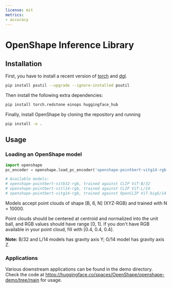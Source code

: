 ```yaml
---
license: mit
metrics:
- accuracy
---
```


# OpenShape Inference Library

## Installation

First, you have to install a recent version of [torch](//pytorch.org/get-started/locally/) and [dgl](//www.dgl.ai/pages/start.html).

```bash
pip install psutil --upgrade --ignore-installed psutil
```

Then install the following extra dependencies:
```bash
pip install torch.redstone einops huggingface_hub
```

Finally, install OpenShape by cloning the repository and running
```bash
pip install -e .
```

## Usage

### Loading an OpenShape model

```python
import openshape
pc_encoder = openshape.load_pc_encoder('openshape-pointbert-vitg14-rgb')

# Available models:
# openshape-pointbert-vitb32-rgb, trained against CLIP ViT-B/32
# openshape-pointbert-vitl14-rgb, trained against CLIP ViT-L/14
# openshape-pointbert-vitg14-rgb, trained against OpenCLIP ViT-bigG/14 (main model in paper)
```

Models accept point clouds of shape [B, 6, N] (XYZ-RGB) and trained with N = 10000.

Point clouds should be centered at centroid and normalized into the unit ball, and RGB values should have range [0, 1].
If you don't have RGB available in your point cloud, fill with [0.4, 0.4, 0.4].

**Note:** B/32 and L/14 models has gravity axis Y; G/14 model has gravity axis Z.

### Applications

Various downstream applications can be found in the demo directory.
Check the code at https://huggingface.co/spaces/OpenShape/openshape-demo/tree/main for usage.